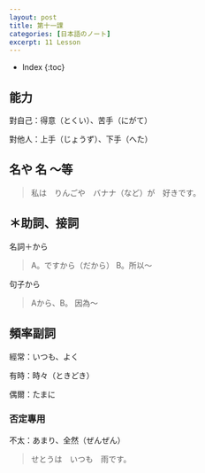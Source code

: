 ```yaml
---
layout: post
title: 第十一課
categories: [日本語のノート]
excerpt: 11 Lesson
---
```

* Index
{:toc}

## 能力

對自己：得意（とくい）、苦手（にがて）

對他人：上手（じょうず）、下手（へた）

## 名や 名 ～等

> 私は　りんごや　バナナ（など）が　好きです。

## ＊助詞、接詞

名詞＋から

> A。ですから（だから） B。所以～

句子から

> Aから、B。 因為〜

## 頻率副詞

經常：いつも、よく

有時：時々（ときどき）

偶爾：たまに

### 否定專用

不太：あまり、全然（ぜんぜん）

> せとうは　いつも　雨です。

